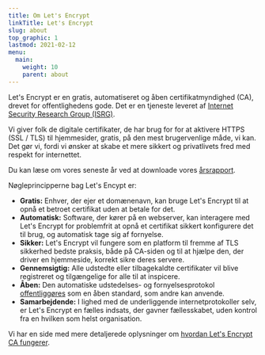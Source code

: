 ```yaml
---
title: Om Let's Encrypt
linkTitle: Let's Encrypt
slug: about
top_graphic: 1
lastmod: 2021-02-12
menu:
  main:
    weight: 10
    parent: about
---
```


Let's Encrypt er en gratis, automatiseret og åben certifikatmyndighed (CA), drevet for offentlighedens gode. Det er en tjeneste leveret af [Internet Security Research Group (ISRG)](https://www.abetterinternet.org/).

Vi giver folk de digitale certifikater, de har brug for for at aktivere HTTPS (SSL / TLS) til hjemmesider, gratis, på den mest brugervenlige måde, vi kan. Det gør vi, fordi vi ønsker at skabe et mere sikkert og privatlivets fred med respekt for internettet.

Du kan læse om vores seneste år ved at downloade vores [årsrapport](https://www.abetterinternet.org/annual-reports/).

Nøgleprincipperne bag Let's Encypt er:

* <strong>Gratis:</strong> Enhver, der ejer et domænenavn, kan bruge Let's Encrypt til at opnå et betroet certifikat uden at betale for det.
* <strong>Automatisk:</strong> Software, der kører på en webserver, kan interagere med Let's Encrypt for problemfrit at opnå et certifikat sikkert konfigurere det til brug, og automatisk tage sig af fornyelse.
* <strong>Sikker:</strong> Let's Encrypt vil fungere som en platform til fremme af TLS sikkerhed bedste praksis, både på CA-siden og til at hjælpe den, der driver en hjemmeside, korrekt sikre deres servere.
* <strong>Gennemsigtig:</strong> Alle udstedte eller tilbagekaldte certifikater vil blive registreret og tilgængelige for alle til at inspicere.
* <strong>Åben:</strong> Den automatiske udstedelses- og fornyelsesprotokol [offentliggøres](https://tools.ietf.org/html/rfc8555) som en åben standard, som andre kan anvende.
* <strong>Samarbejdende:</strong> I lighed med de underliggende internetprotokoller selv, er Let's Encrypt en fælles indsats, der gavner fællesskabet, uden kontrol fra en hvilken som helst organisation.

Vi har en side med mere detaljerede oplysninger om [hvordan Let's Encrypt CA fungerer](/how-it-works).
